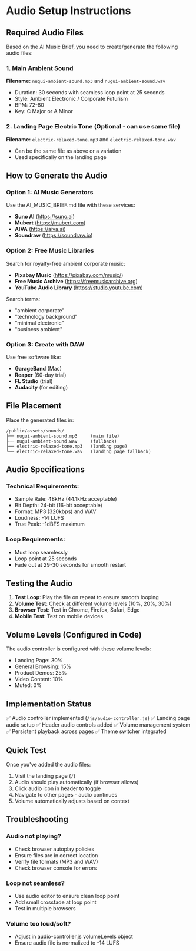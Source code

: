 # Audio Setup Instructions

## Required Audio Files

Based on the AI Music Brief, you need to create/generate the following audio files:

### 1. Main Ambient Sound
**Filename:** `nugui-ambient-sound.mp3` and `nugui-ambient-sound.wav`
- Duration: 30 seconds with seamless loop point at 25 seconds
- Style: Ambient Electronic / Corporate Futurism
- BPM: 72-80
- Key: C Major or A Minor

### 2. Landing Page Electric Tone (Optional - can use same file)
**Filename:** `electric-relaxed-tone.mp3` and `electric-relaxed-tone.wav`
- Can be the same file as above or a variation
- Used specifically on the landing page

## How to Generate the Audio

### Option 1: AI Music Generators
Use the AI_MUSIC_BRIEF.md file with these services:
- **Suno AI** (https://suno.ai)
- **Mubert** (https://mubert.com)
- **AIVA** (https://aiva.ai)
- **Soundraw** (https://soundraw.io)

### Option 2: Free Music Libraries
Search for royalty-free ambient corporate music:
- **Pixabay Music** (https://pixabay.com/music/)
- **Free Music Archive** (https://freemusicarchive.org)
- **YouTube Audio Library** (https://studio.youtube.com)

Search terms:
- "ambient corporate"
- "technology background"
- "minimal electronic"
- "business ambient"

### Option 3: Create with DAW
Use free software like:
- **GarageBand** (Mac)
- **Reaper** (60-day trial)
- **FL Studio** (trial)
- **Audacity** (for editing)

## File Placement

Place the generated files in:
```
/public/assets/sounds/
├── nugui-ambient-sound.mp3     (main file)
├── nugui-ambient-sound.wav     (fallback)
├── electric-relaxed-tone.mp3   (landing page)
└── electric-relaxed-tone.wav   (landing page fallback)
```

## Audio Specifications

### Technical Requirements:
- Sample Rate: 48kHz (44.1kHz acceptable)
- Bit Depth: 24-bit (16-bit acceptable)
- Format: MP3 (320kbps) and WAV
- Loudness: -14 LUFS
- True Peak: -1dBFS maximum

### Loop Requirements:
- Must loop seamlessly
- Loop point at 25 seconds
- Fade out at 29-30 seconds for smooth restart

## Testing the Audio

1. **Test Loop**: Play the file on repeat to ensure smooth looping
2. **Volume Test**: Check at different volume levels (10%, 20%, 30%)
3. **Browser Test**: Test in Chrome, Firefox, Safari, Edge
4. **Mobile Test**: Test on mobile devices

## Volume Levels (Configured in Code)

The audio controller is configured with these volume levels:
- Landing Page: 30%
- General Browsing: 15%
- Product Demos: 25%
- Video Content: 10%
- Muted: 0%

## Implementation Status

✅ Audio controller implemented (`/js/audio-controller.js`)
✅ Landing page audio setup
✅ Header audio controls added
✅ Volume management system
✅ Persistent playback across pages
✅ Theme switcher integrated

## Quick Test

Once you've added the audio files:

1. Visit the landing page (`/`)
2. Audio should play automatically (if browser allows)
3. Click audio icon in header to toggle
4. Navigate to other pages - audio continues
5. Volume automatically adjusts based on context

## Troubleshooting

### Audio not playing?
- Check browser autoplay policies
- Ensure files are in correct location
- Verify file formats (MP3 and WAV)
- Check browser console for errors

### Loop not seamless?
- Use audio editor to ensure clean loop point
- Add small crossfade at loop point
- Test in multiple browsers

### Volume too loud/soft?
- Adjust in audio-controller.js volumeLevels object
- Ensure audio file is normalized to -14 LUFS